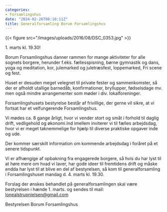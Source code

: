 ```yaml
---
categories:
- Forsamlingshus
date: "2024-02-26T08:10:11Z"
title: Generalforsamling Borum Forsamlingshus
---
```

{{< figure src="/images/uploads/2016/08/DSC_0353.jpg" >}}

1\. marts kl. 19.30!

Borum Forsamlingshus danner rammen for mange aktiviteter for alle sognets borgere, herunder f.eks. fællesspisning, børne gymnastik og dans, yoga og meditation, kor, julemarked og juletræsfest, loppemarked, Fri scene og fest.

Huset er desuden meget velegnet til private fester og sammenkomster, så der er afholdt utallige barnedåb, konfirmationer, bryllupper, fødselsdage mv. men også mindre arrangementer som møder i div. lokalforeninger.

Forsamlingshusets bestyrelse består af frivillige, der gerne vil sikre, at vi fortsat har et velfungerende Forsamlingshus. 

Vi mødes ca. 8 gange årligt, hvor vi vender stort og småt i forhold til daglig drift, vedligehold og økonomi.Ind imellem inviterer vi til fælles arbejdsdag, hvor vi er meget taknemmelige for hjælp til diverse praktiske opgaver inde og ude. 

Der kommer særskilt information om kommende arbejdsdag i foråret på et senere tidspunkt.

Vi er afhængige af opbakning fra engagerede borgere, så hvis du har lyst til at høre mere om hvad vi laver, har gode ideer til fremtidens drift og måske endda har lyst til at blive en del af bestyrelsen, så kom til generalforsamling i Forsamlingshuset mandag d. 4. marts kl. 19.30.

Forslag der ønskes behandlet på generalforsamlingen skal være bestyrelsen i hænde 1. marts. og sendes til mail: lonealstrupnielsen@gmail.com

Bestyrelsen Borum Forsamlingshus